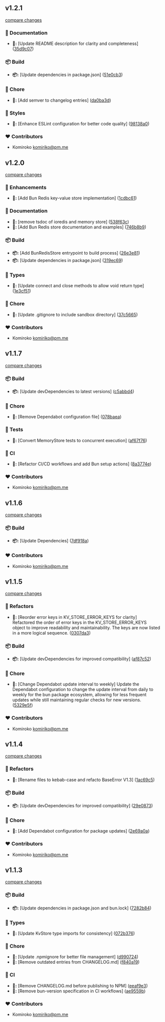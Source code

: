 
## v1.2.1

[compare changes](https://github.com/NowaraJS/kv-store/compare/v1.2.0...v1.2.1)

### 📖 Documentation

- **📖:** [Update README description for clarity and completeness] ([35d9c07](https://github.com/NowaraJS/kv-store/commit/35d9c07))

### 📦 Build

- **📦:** [Update dependencies in package.json] ([51e0cb3](https://github.com/NowaraJS/kv-store/commit/51e0cb3))

### 🦉 Chore

- **🦉:** [Add semver to changelog entries] ([da0ba3d](https://github.com/NowaraJS/kv-store/commit/da0ba3d))

### 🎨 Styles

- **🎨:** [Enhance ESLint configuration for better code quality] ([98138a0](https://github.com/NowaraJS/kv-store/commit/98138a0))

### ❤️ Contributors

- Komiroko <komiriko@pm.me>

## v1.2.0

[compare changes](https://github.com/NowaraJS/kv-store/compare/v1.1.7...v1.2.0)

### 🚀 Enhancements

- **🚀:** [Add Bun Redis key-value store implementation] ([1cdbc61](https://github.com/NowaraJS/kv-store/commit/1cdbc61))

### 📖 Documentation

- **📖:** [remove tsdoc of ioredis and memory store] ([538f63c](https://github.com/NowaraJS/kv-store/commit/538f63c))
- **📖:** [Add Bun Redis store documentation and examples] ([746b8b9](https://github.com/NowaraJS/kv-store/commit/746b8b9))

### 📦 Build

- **📦:** [Add BunRedisStore entrypoint to build process] ([26e3e81](https://github.com/NowaraJS/kv-store/commit/26e3e81))
- **📦:** [Update dependencies in package.json] ([319ec69](https://github.com/NowaraJS/kv-store/commit/319ec69))

### 🌊 Types

- **🌊:** [Update connect and close methods to allow void return type] ([1e3cf51](https://github.com/NowaraJS/kv-store/commit/1e3cf51))

### 🦉 Chore

- **🦉:** [Update .gitignore to include sandbox directory] ([37c5665](https://github.com/NowaraJS/kv-store/commit/37c5665))

### ❤️ Contributors

- Komiroko <komiriko@pm.me>

## v1.1.7

[compare changes](https://github.com/NowaraJS/kv-store/compare/v1.1.6...v1.1.7)

### 📦 Build

- **📦:** [Update devDependencies to latest versions] ([c5abbd4](https://github.com/NowaraJS/kv-store/commit/c5abbd4))

### 🦉 Chore

- **🦉:** [Remove Dependabot configuration file] ([078baea](https://github.com/NowaraJS/kv-store/commit/078baea))

### 🧪 Tests

- **🧪:** [Convert MemoryStore tests to concurrent execution] ([af67f76](https://github.com/NowaraJS/kv-store/commit/af67f76))

### 🤖 CI

- **🤖:** [Refactor CI/CD workflows and add Bun setup actions] ([8a3774e](https://github.com/NowaraJS/kv-store/commit/8a3774e))

### ❤️ Contributors

- Komiroko <komiriko@pm.me>

## v1.1.6

[compare changes](https://github.com/NowaraJS/kv-store/compare/v1.1.5...v1.1.6)

### 📦 Build

- **📦:** [Update Dependencies] ([7df918a](https://github.com/NowaraJS/kv-store/commit/7df918a))

### ❤️ Contributors

- Komiroko <komiriko@pm.me>

## v1.1.5

[compare changes](https://github.com/NowaraJS/kv-store/compare/v1.1.4...v1.1.5)

### 🧹 Refactors

- **🧹:** [Reorder error keys in KV_STORE_ERROR_KEYS for clarity] Refactored the order of error keys in the KV_STORE_ERROR_KEYS object to improve readability and maintainability. The keys are now listed in a more logical sequence. ([0307da3](https://github.com/NowaraJS/kv-store/commit/0307da3))

### 📦 Build

- **📦:** [Update devDependencies for improved compatibility] ([af87c52](https://github.com/NowaraJS/kv-store/commit/af87c52))

### 🦉 Chore

- **🦉:** [Change Dependabot update interval to weekly] Update the Dependabot configuration to change the update interval from daily to weekly for the bun package ecosystem, allowing for less frequent updates while still maintaining regular checks for new versions. ([5329e5f](https://github.com/NowaraJS/kv-store/commit/5329e5f))

### ❤️ Contributors

- Komiroko <komiriko@pm.me>

## v1.1.4

[compare changes](https://github.com/NowaraJS/kv-store/compare/v1.1.3...v1.1.4)

### 🧹 Refactors

- **🧹:** [Rename files to kebab-case and refacto BaseError V1.3] ([1ac69c5](https://github.com/NowaraJS/kv-store/commit/1ac69c5))

### 📦 Build

- **📦:** [Update devDependencies for improved compatibility] ([29e0873](https://github.com/NowaraJS/kv-store/commit/29e0873))

### 🦉 Chore

- **🦉:** [Add Dependabot configuration for package updates] ([2e69a0a](https://github.com/NowaraJS/kv-store/commit/2e69a0a))

### ❤️ Contributors

- Komiroko <komiriko@pm.me>

## v1.1.3

[compare changes](https://github.com/NowaraJS/kv-store/compare/v1.1.2...v1.1.3)

### 📦 Build

- **📦:** [Update dependencies in package.json and bun.lock] ([7282b84](https://github.com/NowaraJS/kv-store/commit/7282b84))

### 🌊 Types

- **🌊:** [Update KvStore type imports for consistency] ([072b376](https://github.com/NowaraJS/kv-store/commit/072b376))

### 🦉 Chore

- **🦉:** [Update .npmignore for better file management] ([d990724](https://github.com/NowaraJS/kv-store/commit/d990724))
- **🦉:** [Remove outdated entries from CHANGELOG.md] ([f840a19](https://github.com/NowaraJS/kv-store/commit/f840a19))

### 🤖 CI

- **🤖:** [Remove CHANGELOG.md before publishing to NPM] ([eeaf9e3](https://github.com/NowaraJS/kv-store/commit/eeaf9e3))
- **🤖:** [Remove bun-version specification in CI workflows] ([ae9559b](https://github.com/NowaraJS/kv-store/commit/ae9559b))

### ❤️ Contributors

- Komiroko <komiriko@pm.me>

